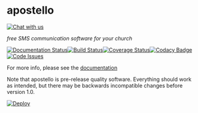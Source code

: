 # apostello

[![Chat with us](https://img.shields.io/badge/chat-slack-e01563.svg)](http://chat.church.io/)

*free SMS communication software for your church*

[![Documentation Status](https://readthedocs.org/projects/apostello/badge/?version=latest)](http://apostello.readthedocs.org/en/latest/?badge=latest)[![Build Status](https://travis-ci.org/monty5811/apostello.svg?branch=master)](https://travis-ci.org/monty5811/apostello)[![Coverage Status](https://coveralls.io/repos/monty5811/apostello/badge.svg?branch=master&service=github)](https://coveralls.io/github/monty5811/apostello?branch=master)[![Codacy Badge](https://api.codacy.com/project/badge/38dd43ee8d9643e9b9bfb063750b8485)](https://www.codacy.com/app/montgomery-dean97/apostello)[![Code Issues](https://www.quantifiedcode.com/api/v1/project/742104b6d18f48c8a6fedf4e1c57c36a/badge.svg)](https://www.quantifiedcode.com/app/project/742104b6d18f48c8a6fedf4e1c57c36a)

For more info, please see the [documentation](https://apostello.readthedocs.org/)

Note that apostello is pre-release quality software. Everything should work as intended, but there may be backwards incompatible changes before version 1.0.

[![Deploy](https://www.herokucdn.com/deploy/button.svg)](https://heroku.com/deploy)
